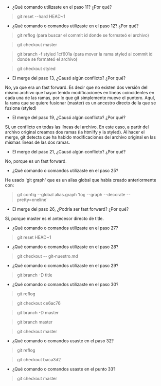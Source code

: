 - ¿Qué comando utilizaste en el paso 11? ¿Por qué?

> git reset --hard HEAD~1

- ¿Qué comando o comandos utilizaste en el paso 12? ¿Por qué? 

> git reflog (para buscar el commit id donde se formateó el archivo)

> git checkout master

> git branch -f styled 1cf601a (para mover la rama styled al commit id donde se formateó el archivo)

> git checkout styled

- El merge del paso 13, ¿Causó algún conflicto? ¿Por qué?

No, ya que era un fast forward. Es decir que no existen dos versión del mismo archivo que hayan tenido modificaciones en líneas coincidentes en cada una de las ramas, por lo que git simplemente mueve el puntero. Aquí, la rama que se quiere fusionar (master) es un ancestro directo de la que se fusiona (styled)

- El merge del paso 19, ¿Causó algún conflicto? ¿Por qué?
 
Si, un conflicto en todas las líneas del archivo. En este caso, a partir del archivo original creamos dos ramas (la htmlify y la styled). Al hacer el merge, git detecta que ha habido modificaciones del archivo original en las mismas líneas de las dos ramas. 

- El merge del paso 21, ¿Causó algún conflicto? ¿Por qué? 

No, porque es un fast forward.

- ¿Qué comando o comandos utilizaste en el paso 25? 

He usado 'git graph' que es un alias global que había creado anteriormente con:

>git config --global alias.graph 'log --graph --decorate --pretty=oneline'

- El merge del paso 26, ¿Podría ser fast forward? ¿Por qué?

Si, porque master es el antecesor directo de title.

- ¿Qué comando o comandos utilizaste en el paso 27?

>git reset HEAD~1

- ¿Qué comando o comandos utilizaste en el paso 28?

>git checkout -- git-nuestro.md

- ¿Qué comando o comandos utilizaste en el paso 29?

>git branch -D title

- ¿Qué comando o comandos utilizaste en el paso 30?

> git reflog

> git checkout ce6ac76

> git branch -D master

> git branch master

> git checkout master

- ¿Qué comando o comandos usaste en el paso 32?

> git reflog

> git checkout baca3d2

- ¿Qué comando o comandos usaste en el punto 33?

> git checkout master